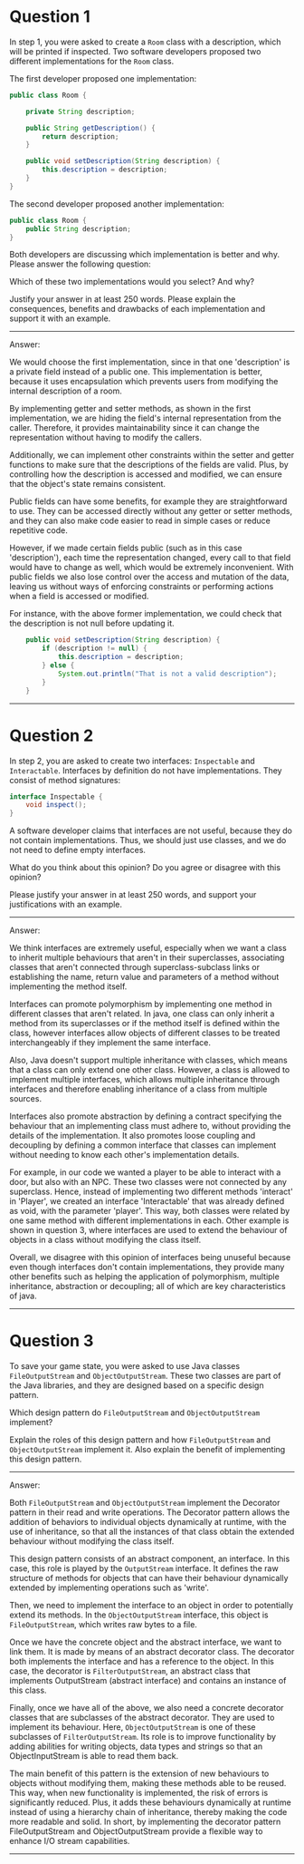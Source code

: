 # Question 1

In step 1, you were asked to create a `Room` class with a description, which will be printed if inspected. Two software developers proposed two different implementations for the `Room` class.

The first developer proposed one implementation:

```java
public class Room {

    private String description;

    public String getDescription() {
        return description;
    }

    public void setDescription(String description) {
        this.description = description;
    }
}
```

The second developer proposed another implementation:

```java
public class Room {
    public String description;
}
```

Both developers are discussing which implementation is better and why. Please answer the following question:

Which of these two implementations would you select? And why?

Justify your answer in at least 250 words. Please explain the consequences, benefits and drawbacks of each implementation and support it with an example.

___

Answer:

We would choose the first implementation, since in that one 'description' is a private field instead of a public one.
This implementation is better, because it uses encapsulation which prevents users from modifying the internal
description of a room. 

By implementing getter and setter methods, as shown in the first implementation, we are hiding the field's internal 
representation from the caller. Therefore, it provides maintainability since it can change the representation
without having to modify the callers.

Additionally, we can implement other constraints within the setter and getter functions to make sure that the
descriptions of the fields are valid. Plus, by controlling how the description is accessed and modified, 
we can ensure that the object's state remains consistent.

Public fields can have some benefits, for example they are straightforward to use. They can be accessed directly without
any getter or setter methods, and they can also make code easier to read in simple cases or reduce repetitive code.

However, if we made certain fields public (such as in this case 'description'), each time the representation changed,
every call to that field would have to change as well, which would be extremely inconvenient. With public fields we also
lose control over the access and mutation of the data, leaving us without ways of enforcing constraints or performing
actions when a field is accessed or modified.

For instance, with the above former implementation, we could check that the description is not null before updating it.
```java
    public void setDescription(String description) {
        if (description != null) {
            this.description = description;
        } else {
            System.out.println("That is not a valid description");
        }
    }
```

___

# Question 2

In step 2, you are asked to create two interfaces: `Inspectable` and `Interactable`.
Interfaces by definition do not have implementations. They consist of method signatures:

```java
interface Inspectable {
    void inspect();
}
```

A software developer claims that interfaces are not useful, because they do not contain implementations. Thus, we should just use classes, and we do not need to define empty interfaces.

What do you think about this opinion? Do you agree or disagree with this opinion?

Please justify your answer in at least 250 words, and support your justifications with an example.

___

Answer:

We think interfaces are extremely useful, especially when we want a class to inherit multiple behaviours that aren't in their
superclasses, associating classes that aren't connected through superclass-subclass links or establishing the name, return value
and parameters of a method without implementing the method itself.

Interfaces can promote polymorphism by implementing one method in different classes that aren't related.
In java, one class can only inherit a method from its superclasses or if the method itself is defined within the class, 
however interfaces allow objects of different classes to be treated interchangeably if they implement the same interface.

Also, Java doesn't support multiple inheritance with classes, which means that a class can only extend one other class. 
However, a class is allowed to implement multiple interfaces, which allows multiple inheritance through interfaces and 
therefore enabling inheritance of a class from multiple sources.

Interfaces also promote abstraction by defining a contract specifying the behaviour that an implementing class must adhere
to, without providing the details of the implementation. It also promotes loose coupling and decoupling by defining a
common interface that classes can implement without needing to know each other's implementation details.

For example, in our code we wanted a player to be able to interact with a door, but also with an NPC. These two classes
were not connected by any superclass. Hence, instead of implementing two different methods 'interact' in 'Player', we
created an interface 'Interactable' that was already defined as void, with the parameter 'player'. This way, both classes
were related by one same method with different implementations in each. Other example is shown in question 3, where interfaces
are used to extend the behaviour of objects in a class without modifying the class itself.

Overall, we disagree with this opinion of interfaces being unuseful because even though interfaces don't contain implementations,
they provide many other benefits such as helping the application of polymorphism, multiple
inheritance, abstraction or decoupling; all of which are key characteristics of java.


___

# Question 3

To save your game state, you were asked to use Java classes `FileOutputStream` and `ObjectOutputStream`.
These two classes are part of the Java libraries, and they are designed based on a specific design pattern.

Which design pattern do `FileOutputStream` and `ObjectOutputStream` implement?

Explain the roles of this design pattern and how `FileOutputStream` and `ObjectOutputStream` implement it. Also explain the benefit of implementing this design pattern.

___

Answer:

Both `FileOutputStream` and `ObjectOutputStream` implement the Decorator pattern in their read and write operations. The 
Decorator pattern allows the addition of behaviors to individual objects dynamically at runtime, with the use of 
inheritance, so that all the instances of that class obtain the extended behaviour without modifying the class itself.

This design pattern consists of an abstract component, an interface. In this case, this role is played by the `OutputStream`
interface. It defines the raw structure of methods for objects that can have their behaviour dynamically extended by implementing
operations such as 'write'.

Then, we need to implement the interface to an object in order to potentially extend its methods. In the `ObjectOutputStream` interface,
this object is `FileOutputStream`, which writes raw bytes to a file. 

Once we have the concrete object and the abstract interface, we want to link them. It is made by means of an abstract decorator class. The 
decorator both implements the interface and has a reference to the object. In this case, the decorator is `FilterOutputStream`, an 
abstract class that implements OutputStream (abstract interface) and contains an instance of this class.

Finally, once we have all of the above, we also need a concrete decorator classes that are subclasses of the abstract decorator. 
They are used to implement its behaviour. Here, `ObjectOutputStream` is one of these subclasses of `FilterOutputStream`. Its role
is to improve functionality by adding abilities for writing objects, data types and strings so that an ObjectInputStream is able to read
them back.

The main benefit of this pattern is the extension of new behaviours to objects without modifying them, making these methods able to be reused. 
This way, when new functionality is implemented, the risk of errors is significantly reduced. Plus, it adds these behaviours dynamically at runtime 
instead of using a hierarchy chain of inheritance, thereby making the code more readable and solid. In short, by implementing the decorator pattern
FileOutputStream and ObjectOutputStream provide a flexible way to enhance I/O stream capabilities.
___
